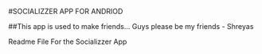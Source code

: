 #SOCIALIZZER APP FOR ANDRIOD

##This app is used to make friends... Guys please be my friends - Shreyas

Readme File For the Socializzer App